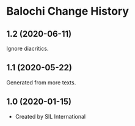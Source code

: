 Balochi Change History
======================

1.2 (2020-06-11)
----------------
Ignore diacritics.

1.1 (2020-05-22)
----------------
Generated from more texts.

1.0 (2020-01-15)
----------------
* Created by SIL International
